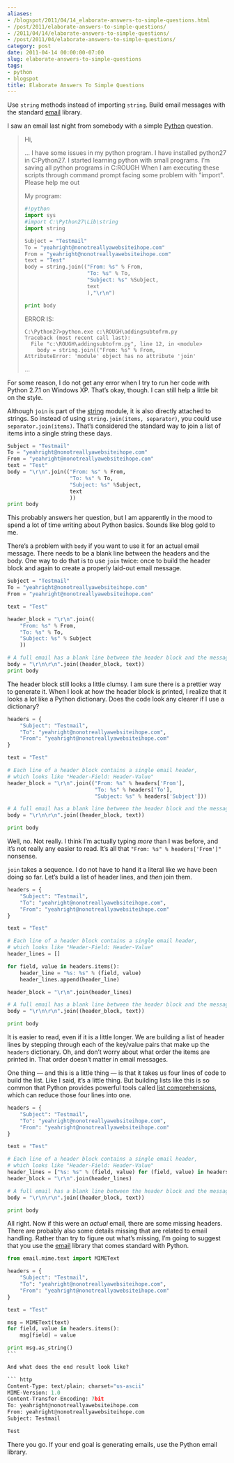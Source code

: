 ```yaml
---
aliases:
- /blogspot/2011/04/14_elaborate-answers-to-simple-questions.html
- /post/2011/elaborate-answers-to-simple-questions/
- /2011/04/14/elaborate-answers-to-simple-questions/
- /post/2011/04/elaborate-answers-to-simple-questions/
category: post
date: 2011-04-14 00:00:00-07:00
slug: elaborate-answers-to-simple-questions
tags:
- python
- blogspot
title: Elaborate Answers To Simple Questions
---
```


Use `string` methods instead of importing `string`. Build email messages
with the standard [email](http://docs.python.org.library.email.html)
library.

I saw an email last night from somebody with a simple
[Python](../../../card/Python.md) question.

 > 
 > Hi,
 > 
 > … I have some issues in my python program. I have installed python27
 > in C:Python27. I started learning python with small programs. I’m
 > saving all python programs in C:ROUGH When I am executing these
 > scripts through command prompt facing some problem with "import".
 > Please help me out
 > 
 > My program:
 > 
 > ````python
 > #!python
 > import sys
 > #import C:\Python27\Lib\string
 > import string
 > 
 > Subject = "Testmail"
 > To = "yeahright@nonotreallyawebsiteihope.com"
 > From = "yeahright@nonotreallyawebsiteihope.com"
 > text = "Test"
 > body = string.join(("From: %s" % From,
 >                     "To: %s" % To,
 >                     "Subject: %s" %Subject,
 >                     text
 >                     ),"\r\n")
 > 
 > print body
 > ````
 > 
 > ERROR IS:
 > 
 > ````
 > C:\Python27>python.exe c:\ROUGH\addingsubtofrm.py
 > Traceback (most recent call last):
 >   File "c:\ROUGH\addingsubtofrm.py", line 12, in <module>
 >     body = string.join(("From: %s" % From,
 > AttributeError: 'module' object has no attribute 'join'
 > ````
 > 
 > …​

For some reason, I do not get any error when I try to run her code with
Python 2.7.1 on Windows XP. That’s okay, though. I can still help a
little bit on the style.

Although `join` is part of the
[string](http://docs.python.org/library/string.html) module, it is also
directly attached to strings. So instead of using `string.join(items, separator)`, you could use `separator.join(items)`. That’s considered
the standard way to join a list of items into a single string these
days.

````python
Subject = "Testmail"
To = "yeahright@nonotreallyawebsiteihope.com"
From = "yeahright@nonotreallyawebsiteihope.com"
text = "Test"
body = "\r\n".join(("From: %s" % From,
                    "To: %s" % To,
                    "Subject: %s" %Subject,
                    text
                    ))
print body
````

This probably answers her question, but I am apparently in the mood to
spend a lot of time writing about Python basics. Sounds like blog gold
to me.

There’s a problem with `body` if you want to use it for an actual email
message. There needs to be a blank line between the headers and the
body. One way to do that is to use `join` twice: once to build the
header block and again to create a properly laid-out email message.

````python
Subject = "Testmail"
To = "yeahright@nonotreallyawebsiteihope.com"
From = "yeahright@nonotreallyawebsiteihope.com"

text = "Test"

header_block = "\r\n".join((
    "From: %s" % From,
    "To: %s" % To,
    "Subject: %s" % Subject
    ))

# A full email has a blank line between the header block and the message body
body = "\r\n\r\n".join((header_block, text))
print body
````

The header block still looks a little clumsy. I am sure there is a
prettier way to generate it. When I look at how the header block is
printed, I realize that it looks a lot like a Python dictionary. Does
the code look any clearer if I use a dictionary?

````python
headers = {
    "Subject": "Testmail",
    "To": "yeahright@nonotreallyawebsiteihope.com",
    "From": "yeahright@nonotreallyawebsiteihope.com"
}

text = "Test"

# Each line of a header block contains a single email header,
# which looks like "Header-Field: Header-Value"
header_block = "\r\n".join(("From: %s" % headers['From'],
                            "To: %s" % headers['To'],
                            "Subject: %s" % headers['Subject']))

# A full email has a blank line between the header block and the message body
body = "\r\n\r\n".join((header_block, text))

print body
````

Well, no. Not really. I think I’m actually typing *more* than I was
before, and it’s not really any easier to read. It’s all that `"From: %s" % headers['From']"` nonsense.

`join` takes a sequence. I do not have to hand it a literal like we have
been doing so far. Let’s build a list of header lines, and *then* join
them.

````python
headers = {
    "Subject": "Testmail",
    "To": "yeahright@nonotreallyawebsiteihope.com",
    "From": "yeahright@nonotreallyawebsiteihope.com"
}

text = "Test"

# Each line of a header block contains a single email header,
# which looks like "Header-Field: Header-Value"
header_lines = []

for field, value in headers.items():
    header_line = "%s: %s" % (field, value)
    header_lines.append(header_line)

header_block = "\r\n".join(header_lines)

# A full email has a blank line between the header block and the message body
body = "\r\n\r\n".join((header_block, text))

print body
````

It is easier to read, even if it is a little longer. We are building a
list of header lines by stepping through each of the key/value pairs
that make up the `headers` dictionary. Oh, and don’t worry about what
order the items are printed in. That order doesn’t matter in email
messages.

One thing — and this is a little thing — is that it takes us four lines
of code to build the list. Like I said, it’s a little thing. But
building lists like this is so common that Python provides powerful
tools called [list
comprehensions](http://docs.python.org/tutorial/datastructures.html#list-comprehensions),
which can reduce those four lines into one.

````python
headers = {
    "Subject": "Testmail",
    "To": "yeahright@nonotreallyawebsiteihope.com",
    "From": "yeahright@nonotreallyawebsiteihope.com"
}

text = "Test"

# Each line of a header block contains a single email header,
# which looks like "Header-Field: Header-Value"
header_lines = ["%s: %s" % (field, value) for (field, value) in headers.items()]
header_block = "\r\n".join(header_lines)

# A full email has a blank line between the header block and the message body
body = "\r\n\r\n".join((header_block, text))

print body
````

All right. Now if this were an *actual* email, there are some missing
headers. There are probably also some details missing that are related
to email handling. Rather than try to figure out what’s missing, I’m
going to suggest that you use the
[email](http://docs.python.org.library.email.html) library that comes
standard with Python.

````python
from email.mime.text import MIMEText

headers = {
    "Subject": "Testmail",
    "To": "yeahright@nonotreallyawebsiteihope.com",
    "From": "yeahright@nonotreallyawebsiteihope.com"
}

text = "Test"

msg = MIMEText(text)
for field, value in headers.items():
    msg[field] = value

print msg.as_string()
```

And what does the end result look like?

``` http
Content-Type: text/plain; charset="us-ascii"
MIME-Version: 1.0
Content-Transfer-Encoding: 7bit
To: yeahright@nonotreallyawebsiteihope.com
From: yeahright@nonotreallyawebsiteihope.com
Subject: Testmail

Test
````

There you go. If your end goal is generating emails, use the Python
email library.
